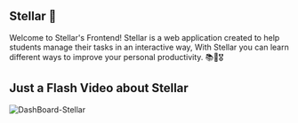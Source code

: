## Stellar 🌠 ##

Welcome to Stellar's Frontend! Stellar is a web application created to help students manage their tasks in an interactive way, With Stellar you can learn different ways to improve your personal productivity. 📚🌠🎖️


## Just a Flash Video about Stellar ##

![DashBoard-Stellar](https://github.com/user-attachments/assets/4c1e18ce-1879-4437-a809-94e5770e2969)

